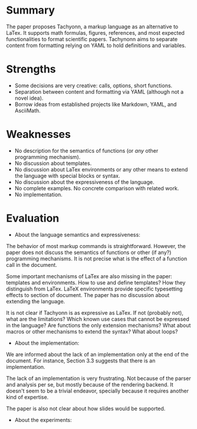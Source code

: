 # Summary

The paper proposes Tachyonn, a markup language as an alternative to LaTex.
It supports math formulas, figures, references, and most expected
functionalities to format scientific papers.
Tachynonn aims to separate content from formatting relying on YAML to hold
definitions and variables.

# Strengths

- Some decisions are very creative: calls, options, short functions.
- Separation between content and formatting via YAML (although not a novel
  idea).
- Borrow ideas from established projects like Markdown, YAML, and AsciiMath.

# Weaknesses

- No description for the semantics of functions (or *any* other programming
  mechanism).
- No discussion about templates.
- No discussion about LaTex environments or any other means to extend the
  language with special blocks or syntax.
- No discussion about the expressiveness of the language.
- No complete examples. No concrete comparison with related work.
- No implementation.

# Evaluation

- About the language semantics and expressiveness:

The behavior of most markup commands is straightforward.
However, the paper does not discuss the semantics of functions or other (if
any?) programming mechanisms.
It is not precise what is the effect of a function call in the document.

Some important mechanisms of LaTex are also missing in the paper: templates and
environments.
How to use and define templates? How they distinguish from LaTex.
LaTeX environments provide specific typesetting effects to section of document.
The paper has no discussion about extending the language.

It is not clear if Tachyonn is as expressive as LaTex.
If not (probably not), what are the limitations? Which known use cases that
cannot be expressed in the language?
Are functions the only extension mechanisms? What about macros or other
mechanisms to extend the syntax?
What about loops?

- About the implementation:

We are informed about the lack of an implementation only at the end of the
document.
For instance, Section 3.3 suggests that there is an implementation.

The lack of an implementation is very frustrating.
Not because of the parser and analysis per se, but mostly because of the
rendering backend.
It doesn't seem to be a trivial endeavor, specially because it requires another
kind of expertise.

The paper is also not clear about how slides would be supported.

- About the experiments:

